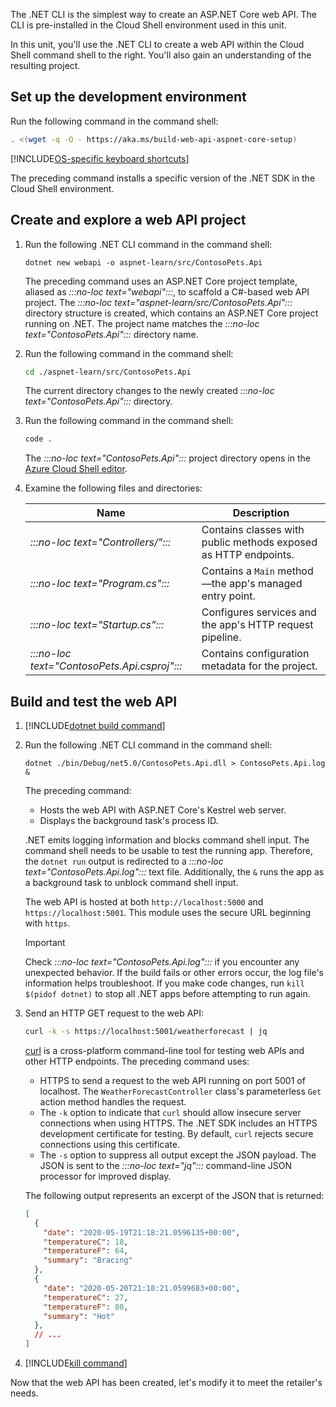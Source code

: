 The .NET CLI is the simplest way to create an ASP.NET Core web API. The CLI is pre-installed in the Cloud Shell environment used in this unit.

In this unit, you'll use the .NET CLI to create a web API within the Cloud Shell command shell to the right. You'll also gain an understanding of the resulting project.

## Set up the development environment

Run the following command in the command shell:

```bash
. <(wget -q -O - https://aka.ms/build-web-api-aspnet-core-setup)
```

[!INCLUDE[OS-specific keyboard shortcuts](../../../includes/azure-cloudshell-copy-paste-tip.md)]

The preceding command installs a specific version of the .NET SDK in the Cloud Shell environment.

## Create and explore a web API project

1. Run the following .NET CLI command in the command shell:

    ```dotnetcli
    dotnet new webapi -o aspnet-learn/src/ContosoPets.Api
    ```

    The preceding command uses an ASP.NET Core project template, aliased as *:::no-loc text="webapi":::*, to scaffold a C#-based web API project. The *:::no-loc text="aspnet-learn/src/ContosoPets.Api":::* directory structure is created, which contains an ASP.NET Core project running on .NET. The project name matches the *:::no-loc text="ContosoPets.Api":::* directory name.

1. Run the following command in the command shell:

    ```bash
    cd ./aspnet-learn/src/ContosoPets.Api
    ```

    The current directory changes to the newly created *:::no-loc text="ContosoPets.Api":::* directory.

1. Run the following command in the command shell:

    ```bash
    code .
    ```

    The *:::no-loc text="ContosoPets.Api":::* project directory opens in the [Azure Cloud Shell editor](/azure/cloud-shell/using-cloud-shell-editor).

1. Examine the following files and directories:

    | Name                                         | Description                                                     |
    |----------------------------------------------|-----------------------------------------------------------------|
    | *:::no-loc text="Controllers/":::*           | Contains classes with public methods exposed as HTTP endpoints. |
    | *:::no-loc text="Program.cs":::*             | Contains a `Main` method&mdash;the app's managed entry point.   |
    | *:::no-loc text="Startup.cs":::*             | Configures services and the app's HTTP request pipeline.        |
    | *:::no-loc text="ContosoPets.Api.csproj":::* | Contains configuration metadata for the project.                |

## Build and test the web API

1. [!INCLUDE[dotnet build command](../../includes/dotnet-build-command.md)]

1. Run the following .NET CLI command in the command shell:

    ```dotnetcli
    dotnet ./bin/Debug/net5.0/ContosoPets.Api.dll > ContosoPets.Api.log &
    ```

    The preceding command:

    * Hosts the web API with ASP.NET Core's Kestrel web server.
    * Displays the background task's process ID.

    .NET emits logging information and blocks command shell input. The command shell needs to be usable to test the running app. Therefore, the `dotnet run` output is redirected to a *:::no-loc text="ContosoPets.Api.log":::* text file. Additionally, the `&` runs the app as a background task to unblock command shell input.

    The web API is hosted at both `http://localhost:5000` and `https://localhost:5001`. This module uses the secure URL beginning with `https`.

    > [!IMPORTANT]
    > Check *:::no-loc text="ContosoPets.Api.log":::* if you encounter any unexpected behavior. If the build fails or other errors occur, the log file's information helps troubleshoot. If you make code changes, run `kill $(pidof dotnet)` to stop all .NET apps before attempting to run again.

1. Send an HTTP GET request to the web API:

    ```bash
    curl -k -s https://localhost:5001/weatherforecast | jq
    ```

    [curl](https://curl.haxx.se) is a cross-platform command-line tool for testing web APIs and other HTTP endpoints. The preceding command uses:

    * HTTPS to send a request to the web API running on port 5001 of localhost. The `WeatherForecastController` class's parameterless `Get` action method handles the request.
    * The `-k` option to indicate that `curl` should allow insecure server connections when using HTTPS. The .NET SDK includes an HTTPS development certificate for testing. By default, `curl` rejects secure connections using this certificate.
    * The `-s` option to suppress all output except the JSON payload. The JSON is sent to the *:::no-loc text="jq":::* command-line JSON processor for improved display.

    The following output represents an excerpt of the JSON that is returned:

    ```json
    [
      {
        "date": "2020-05-19T21:18:21.0596135+00:00",
        "temperatureC": 18,
        "temperatureF": 64,
        "summary": "Bracing"
      },
      {
        "date": "2020-05-20T21:18:21.0599683+00:00",
        "temperatureC": 27,
        "temperatureF": 80,
        "summary": "Hot"
      },
      // ...
    ]
    ```

1. [!INCLUDE[kill command](../../includes/kill-dotnet-processes.md)]

Now that the web API has been created, let's modify it to meet the retailer's needs.
